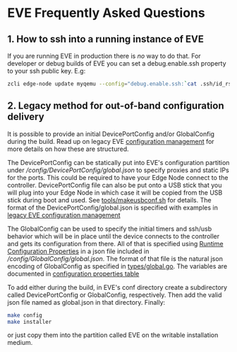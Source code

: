 # EVE Frequently Asked Questions

## 1. How to ssh into a running instance of EVE

If you are running EVE in production there is *no* way to do that. For developer
or debug builds of EVE you can set a debug.enable.ssh property to your ssh public
key. E.g:
```bash
zcli edge-node update myqemu --config="debug.enable.ssh:`cat .ssh/id_rsa.pub`"
```

## 2. Legacy method for out-of-band configuration delivery

It is possible to provide an initial DevicePortConfig and/or GlobalConfig during
the build. Read up on legacy EVE [configuration management](CONFIG.md) for more
details on how these are structured.

The DevicePortConfig can be statically put into EVE's configuration partition under */config/DevicePortConfig/global.json*
to specify proxies and static IPs for the ports. This could be required
to have your Edge Node connect to the controller. DevicePortConfig file can also be
put onto a USB stick that you will plug into your Edge Node in which case it will
be copied from the USB stick during boot and used.  See [tools/makeusbconf.sh](../tools/makeusbconf.sh)
for details. The format of the DevicePortConfig/global.json is specified with
examples in [legacy EVE configuration management](CONFIG.md)

The GlobalConfig can be used to specify the initial timers and ssh/usb behavior
which will be in place until the device connects to the controller and gets its
configuration from there. All of that is specified using [Runtime Configuration
Properties](CONFIG-PROPERTIES.md) in a json file included in */config/GlobalConfig/global.json*.
The format of that file is the natural json encoding of GlobalConfig as specified
in [types/global.go](../pkg/pillar/types/global.go). The variables are documented
in [configuration properties table](CONFIG-PROPERTIES.md)

To add either during the build, in EVE's conf directory create a
subdirectory called DevicePortConfig or GlobalConfig, respectively.
Then add the valid json file named as global.json in that directory.
Finally:

```bash
make config
make installer
```

or just copy them into the partition called EVE on the writable installation medium.

